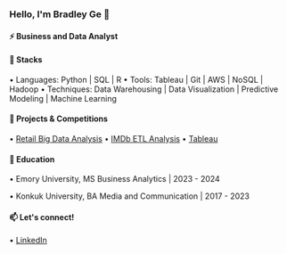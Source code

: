 ### Hello, I'm Bradley Ge 👋

#### ⚡ Business and Data Analyst

#### 🔨 Stacks	

•⁠  ⁠Languages: Python | SQL | R 
•⁠  ⁠Tools: Tableau | Git | AWS | NoSQL | Hadoop 
•⁠  ⁠Techniques: Data Warehousing | Data Visualization | Predictive Modeling | Machine Learning

#### 🌱 Projects & Competitions
•⁠  ⁠[Retail Big Data Analysis](https://github.com/haydenlee914/retail-data-analysis)
•⁠  ⁠[IMDb ETL Analysis](https://github.com/haydenlee914/IMDb-ETL-analysis)
•⁠  ⁠[Tableau](https://public.tableau.com/app/profile/yaeeun.lee/viz/TheUnitedStatesasaGlobalCampus/Dashboard1)

#### 🔭 Education
•⁠  ⁠Emory University, MS Business Analytics | 2023 - 2024

•⁠  ⁠Konkuk University, BA Media and Communication | 2017 - 2023
  
#### 📫 Let's connect!
•⁠  ⁠[LinkedIn](https://www.linkedin.com/in/haydenlee914/)
